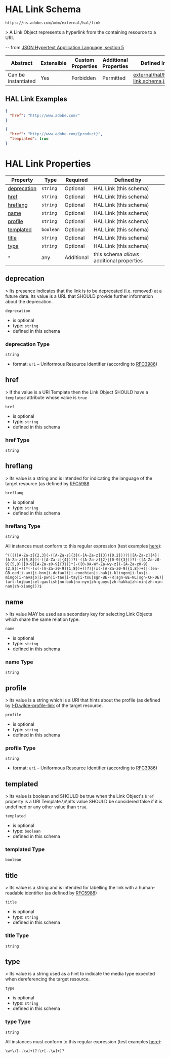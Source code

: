 
# HAL Link Schema

```
https://ns.adobe.com/xdm/external/hal/link
```

&gt; A Link Object represents a hyperlink from the containing resource to a URI.

-- from [JSON Hypertext Application Language, section 5](https://tools.ietf.org/html/draft-kelly-json-hal-08#section-5)


| Abstract | Extensible | Custom Properties | Additional Properties | Defined In |
|----------|------------|-------------------|-----------------------|------------|
| Can be instantiated | Yes | Forbidden | Permitted | [external/hal/hal-link.schema.json](external/hal/hal-link.schema.json) |

## HAL Link Examples

```json
{
  "href": "http://www.adobe.com/"
}
```

```json
{
  "href": "http://www.adobe.com/{product}",
  "templated": true
}
```


# HAL Link Properties

| Property | Type | Required | Defined by |
|----------|------|----------|------------|
| [deprecation](#deprecation) | `string` | Optional | HAL Link (this schema) |
| [href](#href) | `string` | Optional | HAL Link (this schema) |
| [hreflang](#hreflang) | `string` | Optional | HAL Link (this schema) |
| [name](#name) | `string` | Optional | HAL Link (this schema) |
| [profile](#profile) | `string` | Optional | HAL Link (this schema) |
| [templated](#templated) | `boolean` | Optional | HAL Link (this schema) |
| [title](#title) | `string` | Optional | HAL Link (this schema) |
| [type](#type) | `string` | Optional | HAL Link (this schema) |
| `*` | any | Additional | this schema *allows* additional properties |

## deprecation

&gt; Its presence indicates that the link is to be deprecated (i.e. removed) at a future date.  Its value is a URL that SHOULD provide further information about the deprecation.

`deprecation`
* is optional
* type: `string`
* defined in this schema

### deprecation Type


`string`
* format: `uri` – Uniformous Resource Identifier (according to [RFC3986](http://tools.ietf.org/html/rfc3986))






## href

&gt; If the value is a URI Template then the Link Object SHOULD have a `templated` attribute whose value is `true`

`href`
* is optional
* type: `string`
* defined in this schema

### href Type


`string`






## hreflang

&gt; Its value is a string and is intended for indicating the language of the target resource (as defined by [RFC5988](https://tools.ietf.org/html/rfc5988)

`hreflang`
* is optional
* type: `string`
* defined in this schema

### hreflang Type


`string`


All instances must conform to this regular expression 
(test examples [here](https://regexr.com/?expression=%5E((((%5BA-Za-z%5D%7B2%2C3%7D(-(%5BA-Za-z%5D%7B3%7D(-%5BA-Za-z%5D%7B3%7D)%7B0%2C2%7D))%3F)%7C%5BA-Za-z%5D%7B4%7D%7C%5BA-Za-z%5D%7B5%2C8%7D)(-(%5BA-Za-z%5D%7B4%7D))%3F(-(%5BA-Za-z%5D%7B2%7D%7C%5B0-9%5D%7B3%7D))%3F(-(%5BA-Za-z0-9%5D%7B5%2C8%7D%7C%5B0-9%5D%5BA-Za-z0-9%5D%7B3%7D))*(-(%5B0-9A-WY-Za-wy-z%5D(-%5BA-Za-z0-9%5D%7B2%2C8%7D)%2B))*(-(x(-%5BA-Za-z0-9%5D%7B1%2C8%7D)%2B))%3F)%7C(x(-%5BA-Za-z0-9%5D%7B1%2C8%7D)%2B)%7C((en-GB-oed%7Ci-ami%7Ci-bnn%7Ci-default%7Ci-enochian%7Ci-hak%7Ci-klingon%7Ci-lux%7Ci-mingo%7Ci-navajo%7Ci-pwn%7Ci-tao%7Ci-tay%7Ci-tsu%7Csgn-BE-FR%7Csgn-BE-NL%7Csgn-CH-DE)%7C(art-lojban%7Ccel-gaulish%7Cno-bok%7Cno-nyn%7Czh-guoyu%7Czh-hakka%7Czh-min%7Czh-min-nan%7Czh-xiang)))%24)):
```regex
^(((([A-Za-z]{2,3}(-([A-Za-z]{3}(-[A-Za-z]{3}){0,2}))?)|[A-Za-z]{4}|[A-Za-z]{5,8})(-([A-Za-z]{4}))?(-([A-Za-z]{2}|[0-9]{3}))?(-([A-Za-z0-9]{5,8}|[0-9][A-Za-z0-9]{3}))*(-([0-9A-WY-Za-wy-z](-[A-Za-z0-9]{2,8})+))*(-(x(-[A-Za-z0-9]{1,8})+))?)|(x(-[A-Za-z0-9]{1,8})+)|((en-GB-oed|i-ami|i-bnn|i-default|i-enochian|i-hak|i-klingon|i-lux|i-mingo|i-navajo|i-pwn|i-tao|i-tay|i-tsu|sgn-BE-FR|sgn-BE-NL|sgn-CH-DE)|(art-lojban|cel-gaulish|no-bok|no-nyn|zh-guoyu|zh-hakka|zh-min|zh-min-nan|zh-xiang)))$
```






## name

&gt; Its value MAY be used as a secondary key for selecting Link Objects which share the same relation type.

`name`
* is optional
* type: `string`
* defined in this schema

### name Type


`string`






## profile

&gt; Its value is a string which is a URI that hints about the profile (as defined by [I-D.wilde-profile-link](https://tools.ietf.org/html/draft-wilde-profile-link-04) of the target resource.

`profile`
* is optional
* type: `string`
* defined in this schema

### profile Type


`string`
* format: `uri` – Uniformous Resource Identifier (according to [RFC3986](http://tools.ietf.org/html/rfc3986))






## templated

&gt; Its value is boolean and SHOULD be true when the Link Object&#39;s `href` property is a URI Template.\n\nIts value SHOULD be considered false if it is undefined or any other value than `true`.

`templated`
* is optional
* type: `boolean`
* defined in this schema

### templated Type


`boolean`





## title

&gt; Its value is a string and is intended for labelling the link with a human-readable identifier (as defined by [RFC5988](https://tools.ietf.org/html/rfc5988))

`title`
* is optional
* type: `string`
* defined in this schema

### title Type


`string`






## type

&gt; Its value is a string used as a hint to indicate the media type expected when dereferencing the target resource.

`type`
* is optional
* type: `string`
* defined in this schema

### type Type


`string`


All instances must conform to this regular expression 
(test examples [here](https://regexr.com/?expression=%5Cw%2B%5C%2F%5B-.%5Cw%5D%2B(%3F%3A%5C%2B%5B-.%5Cw%5D%2B)%3F)):
```regex
\w+\/[-.\w]+(?:\+[-.\w]+)?
```





